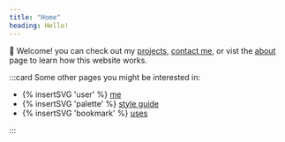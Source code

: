 ```yaml
---
title: "Home"
heading: Hello!
---
```


👋 Welcome! you can check out my [projects](/projects), [contact me](/contact), or vist the [about](/about) page to learn how this website works.

:::card
Some other pages you might be interested in:
<div class="more-pages-container">

- {% insertSVG 'user' %}  [me](/me)
- {% insertSVG 'palette' %}  [style guide](/style)
- {% insertSVG 'bookmark' %}  [uses](/uses)

</div>
:::

<br>
